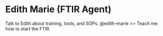 # Edith Marie (FTIR Agent)
Talk to Edith about training, tools, and SOPs.
@edith-marie >> Teach me how to start the FTIR
